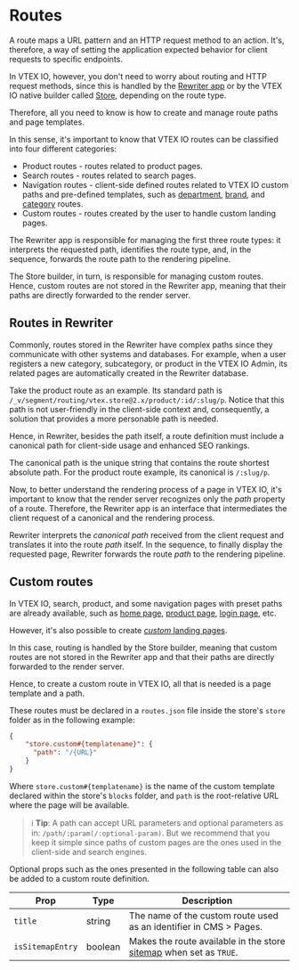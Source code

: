 # Routes

A route maps a URL pattern and an HTTP request method to an action. It's, therefore, a way of setting the application expected behavior for client requests to specific endpoints.

In VTEX IO, however, you don't need to worry about routing and HTTP request methods, since this is handled by the [Rewriter app](https://developers.vtex.com/vtex-developer-docs/docs/rewriter) or by the VTEX IO native builder called [Store](https://github.com/vtex-apps/store), depending on the route type.

Therefore, all you need to know is how to create and manage route paths and page templates.

In this sense, it's important to know that VTEX IO routes can be classified into four different categories: 

- Product routes - routes related to product pages.
- Search routes - routes related to search pages.
- Navigation routes - client-side defined routes related to VTEX IO custom paths and pre-defined templates, such as [department](https://github.com/vtex-apps/store/blob/master/store/routes.json#L27), [brand](https://github.com/vtex-apps/store/blob/master/store/routes.json#L21), and [category](https://github.com/vtex-apps/store/blob/master/store/routes.json#L33) routes.
- Custom routes - routes created by the user to handle custom landing pages.

The Rewriter app is responsible for managing the first three route types: it interprets the requested path, identifies the route type, and, in the sequence, forwards the route path to the rendering pipeline.

The Store builder, in turn, is responsible for managing custom routes. Hence, custom routes are not stored in the Rewriter app, meaning that their paths are directly forwarded to the render server.

## Routes in Rewriter

Commonly, routes stored in the Rewriter have complex paths since they communicate with other systems and databases. For example, when a user registers a new category, subcategory, or product in the VTEX IO Admin, its related pages are automatically created in the Rewriter database.

Take the product route as an example. Its standard path is `/_v/segment/routing/vtex.store@2.x/product/:id/:slug/p`. Notice that this path is not user-friendly in the client-side context and, consequently, a solution that provides a more personable path is needed.

Hence, in Rewriter, besides the path itself, a route definition must include a canonical path for client-side usage and enhanced SEO rankings. 

The canonical path is the unique string that contains the route shortest absolute path. For the product route example, its canonical is `/:slug/p`.

Now, to better understand the rendering process of a page in VTEX IO, it's important to know that the render server recognizes only the *path* property of a route. Therefore, the Rewriter app is an interface that intermediates the client request of a canonical and the rendering process.

Rewriter interprets the *canonical path* received from the client request and translates it into the route *path* itself. In the sequence, to finally display the requested page, Rewriter forwards the route *path* to the rendering pipeline.

## Custom routes

In VTEX IO, search, product, and some navigation pages with preset paths are already available, such as [home page](https://github.com/vtex-apps/store/blob/master/store/routes.json#L2), [product page](https://github.com/vtex-apps/store/blob/master/store/routes.json#L11), [login page](https://github.com/vtex-apps/store/blob/master/store/routes.json#L8), etc.

However, it's also possible to create [*custom* landing pages](https://developers.vtex.com/docs/vtex-io-documentation-creating-a-new-custom-page). 

In this case, routing is handled by the Store builder, meaning that custom routes are not stored in the Rewriter app and that their paths are directly forwarded to the render server.

Hence, to create a custom route in VTEX IO, all that is needed is a page template and a path.

These routes must be declared in a `routes.json` file inside the store's `store` folder as in the following example:

```json
{
    "store.custom#{templatename}": {
      "path": "/{URL}"
    }
}
```

Where `store.custom#{templatename}` is the name of the custom template declared within the store's `blocks` folder, and `path` is the root-relative URL where the page will be available.

>ℹ️ **Tip**: A path can accept URL parameters and optional parameters as in: `/path/:param(/:optional-param)`. But we recommend that you keep it simple since paths of custom pages are the ones used in the client-side and search engines.

Optional props such as the ones presented in the following table can also be added to a custom route definition.

| Prop | Type | Description |
| ---- |------| ----------- |
| `title` | string | The name of the custom route used as an identifier in CMS > Pages. |
| `isSitemapEntry`| boolean | Makes the route available in the store [sitemap](https://github.com/vtex-apps/store-sitemap) when set as `TRUE`.|
